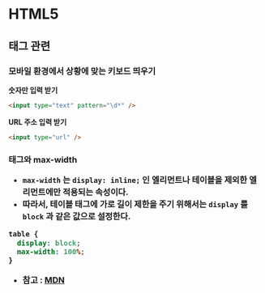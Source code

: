 # HTML5
## 태그 관련
### 모바일 환경에서 상황에 맞는 키보드 띄우기
__숫자만 입력 받기__
```html
<input type="text" pattern="\d*" />
```

__URL 주소 입력 받기__
```html
<input type="url" />
```

### <table> 태그와 max-width
- `max-width` 는 `display: inline;` 인 엘리먼트나 테이블을 제외한 엘리먼트에만 적용되는 속성이다.
- 따라서, 테이블 태그에 가로 길이 제한을 주기 위해서는 `display` 를 `block` 과 같은 값으로 설정한다.

```css
table {
  display: block;
  max-width: 100%;
}
```
- 참고 : [MDN](https://developer.mozilla.org/en-US/docs/Web/CSS/max-width)

